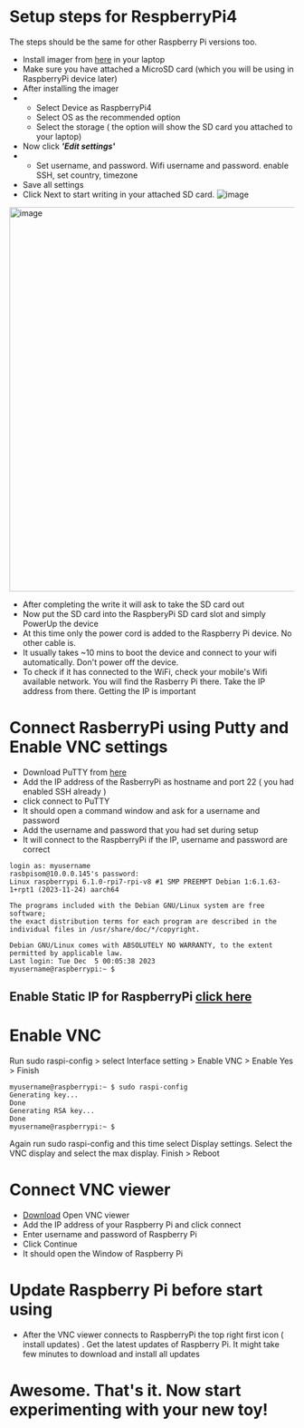 
# Setup steps for RespberryPi4
The steps should be the same for other Raspberry Pi versions too.

- Install imager from [here](https://www.raspberrypi.com/software/) in your laptop
- Make sure you have attached a MicroSD card (which you will be using in RaspberryPi device later)
- After installing the imager
- - Select Device as RaspberryPi4
  - Select OS as the recommended option
  - Select the storage ( the option will show the SD card you attached to your laptop)
- Now click ***'Edit settings'***
- - Set username, and password. Wifi username and password. enable SSH, set country, timezone
- Save all settings
- Click Next to start writing in your attached SD card.
![image](https://github.com/e2eSolutionArchitect/RaspberryPi/assets/62712515/b8d11502-e4ad-463e-b6c7-5d70b9e72913)

<img width="678" alt="image" src="https://github.com/e2eSolutionArchitect/RaspberryPi/assets/62712515/7213da9a-a2b1-43bf-8ac8-87fc50b1df35">

- After completing the write it will ask to take the SD card out
- Now put the SD card into the RaspberyPi SD card slot and simply PowerUp the device
- At this time only the power cord is added to the Raspberry Pi device. No other cable is.
- It usually takes ~10 mins to boot the device and connect to your wifi automatically. Don't power off the device.
- To check if it has connected to the WiFi, check your mobile's Wifi available network. You will find the Rasberry Pi there. Take the IP address from there. Getting the IP is important

# Connect RasberryPi using Putty and Enable VNC settings

- Download PuTTY from [here](https://www.putty.org/)
- Add the IP address of the RasberryPi as hostname and port 22 ( you had enabled SSH already )
- click connect to PuTTY
- It should open a command window and ask for a username and password
- Add the username and password that you had set during setup
- It will connect to the RaspberryPi if the IP, username and password are correct

```
login as: myusername
rasbpisom@10.0.0.145's password:
Linux raspberrypi 6.1.0-rpi7-rpi-v8 #1 SMP PREEMPT Debian 1:6.1.63-1+rpt1 (2023-11-24) aarch64

The programs included with the Debian GNU/Linux system are free software;
the exact distribution terms for each program are described in the
individual files in /usr/share/doc/*/copyright.

Debian GNU/Linux comes with ABSOLUTELY NO WARRANTY, to the extent
permitted by applicable law.
Last login: Tue Dec  5 00:05:38 2023
myusername@raspberrypi:~ $

```
## Enable Static IP for RaspberryPi [click here](https://github.com/e2eSolutionArchitect/RaspberryPi/blob/main/setup-raspberryPi4-staticIP.md)

# Enable VNC 
Run sudo raspi-config > select Interface setting > Enable VNC > Enable Yes > Finish

```
myusername@raspberrypi:~ $ sudo raspi-config
Generating key...
Done
Generating RSA key...
Done
myusername@raspberrypi:~ $
```
Again run sudo raspi-config and this time select Display settings.
Select the VNC display and select the max display. Finish > Reboot

# Connect VNC viewer

- [Download](https://www.realvnc.com/en/connect/download/viewer/) Open VNC viewer
- Add the IP address of your Raspberry Pi and click connect
- Enter username and password of Raspberry Pi
- Click Continue
- It should open the Window of Raspberry Pi

# Update Raspberry Pi before start using
- After the VNC viewer connects to RaspberryPi the top right first icon ( install updates) . Get the latest updates of Raspberry Pi. It might take few minutes to download and install all updates

# Awesome. That's it. Now start experimenting with your new toy!
